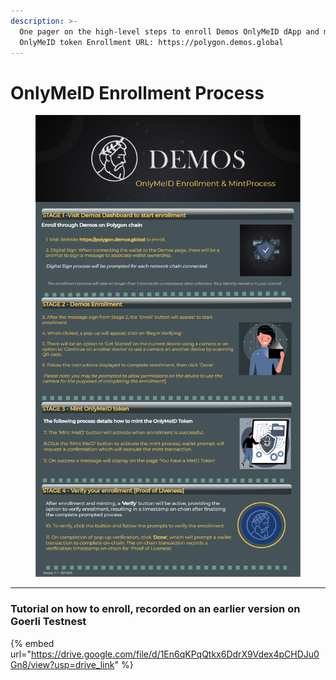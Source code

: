 ```yaml
---
description: >-
  One pager on the high-level steps to enroll Demos OnlyMeID dApp and mint an
  OnlyMeID token Enrollment URL: https://polygon.demos.global
---
```


# OnlyMeID Enrollment Process

<figure><img src="../../.gitbook/assets/Demos_Enrollment_Flow.drawio.png" alt=""><figcaption></figcaption></figure>

***

### Tutorial on how to enroll, recorded on an earlier version on Goerli Testnest&#x20;

{% embed url="https://drive.google.com/file/d/1En6qKPqQtkx6DdrX9Vdex4pCHDJu0Gn8/view?usp=drive_link" %}
